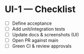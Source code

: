 # UI-1 — Checklist
- [ ] Define acceptance
- [ ] Add unit/integration tests
- [ ] Update docs & screenshots (UI)
- [ ] Open PR against main
- [ ] Green CI & review approvals
